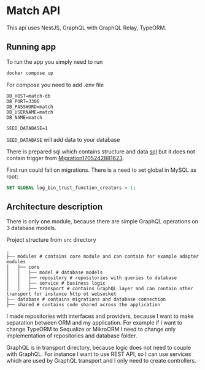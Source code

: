 # Match API

This api uses NestJS, GraphQL with GraphQL Relay, TypeORM.

## Running app

To run the app you simply need to run

```sh
docker compose up
```

For compose you need to add .env file

```env
DB_HOST=match-db
DB_PORT=3306
DB_PASSWORD=match
DB_USERNAME=match
DB_NAME=match

SEED_DATABASE=1
```

`SEED_DATABASE` will add data to your database

There is prepared sql which contains structure and data [sql](match.sql) but it does not contain trigger from [Migration1705242881623](./src/database/migrations/Migration1705242881623.ts).

First run could fail on migrations. There is a need to set global in MySQL as root:

```sql
SET GLOBAL log_bin_trust_function_creators = 1;
```

## Architecture description

There is only one module, because there are simple GraphQL operations on 3 database models.

Project structure from `src` directory

    .
    ├── modules # contains core module and can contain for example adapter modules
    │   ├── core
    │   │   ├── model # database models
    │   │   ├── repository # repositories with queries to database
    │   │   ├── service # business logic
    │   │   ├── transport # contains GraphQL layer and can contain other transport for instance http ot websocket
    ├── database # contains migrations and database connection
    ├── shared # contains code shared across the application

I made repositories with interfaces and providers, because I want to make separation between ORM and my application. For example if I want to change TypeORM to Sequalize or MikroORM I need to change only implementation of repositories and database folder.

GraphQL is in transport directory, because logic does not need to couple with GraphQL. For instance I want to use REST API, so I can use services which are used by GraphQL transport and I only need to create controllers.
